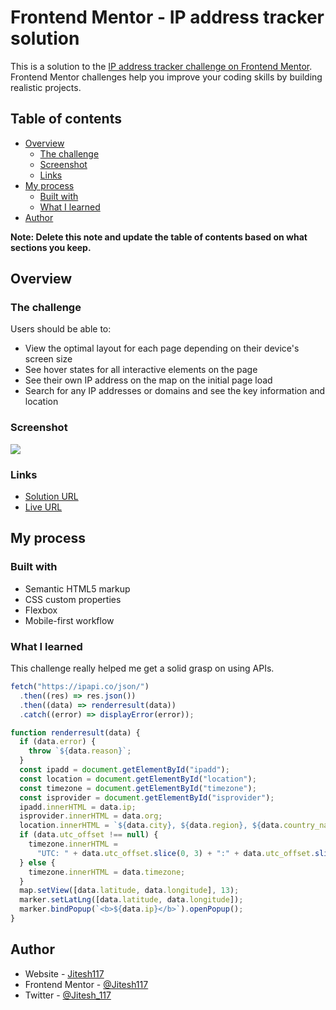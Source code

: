 # Frontend Mentor - IP address tracker solution

This is a solution to the [IP address tracker challenge on Frontend Mentor](https://www.frontendmentor.io/challenges/ip-address-tracker-I8-0yYAH0). Frontend Mentor challenges help you improve your coding skills by building realistic projects. 

## Table of contents

- [Overview](#overview)
  - [The challenge](#the-challenge)
  - [Screenshot](#screenshot)
  - [Links](#links)
- [My process](#my-process)
  - [Built with](#built-with)
  - [What I learned](#what-i-learned)
- [Author](#author)

**Note: Delete this note and update the table of contents based on what sections you keep.**

## Overview

### The challenge

Users should be able to:

- View the optimal layout for each page depending on their device's screen size
- See hover states for all interactive elements on the page
- See their own IP address on the map on the initial page load
- Search for any IP addresses or domains and see the key information and location

### Screenshot

![](.images/screenshot.jpg)

### Links

- [Solution URL](https://www.frontendmentor.io/solutions/ip-address-tracker-using-vanilla-js-Yt3gCTWThI)
-  [Live URL](https://ip-address-tracker-nine-chi.vercel.app/)

## My process

### Built with

- Semantic HTML5 markup
- CSS custom properties
- Flexbox
- Mobile-first workflow


### What I learned
This challenge really helped me get a solid grasp on using APIs.
```js
fetch("https://ipapi.co/json/")
  .then((res) => res.json())
  .then((data) => renderresult(data))
  .catch((error) => displayError(error));

function renderresult(data) {
  if (data.error) {
    throw `${data.reason}`;
  }
  const ipadd = document.getElementById("ipadd");
  const location = document.getElementById("location");
  const timezone = document.getElementById("timezone");
  const isprovider = document.getElementById("isprovider");
  ipadd.innerHTML = data.ip;
  isprovider.innerHTML = data.org;
  location.innerHTML = `${data.city}, ${data.region}, ${data.country_name}`;
  if (data.utc_offset !== null) {
    timezone.innerHTML =
      "UTC: " + data.utc_offset.slice(0, 3) + ":" + data.utc_offset.slice(3);
  } else {
    timezone.innerHTML = data.timezone;
  }
  map.setView([data.latitude, data.longitude], 13);
  marker.setLatLng([data.latitude, data.longitude]);
  marker.bindPopup(`<b>${data.ip}</b>`).openPopup();
}
```

## Author
- Website - [Jitesh117](https://my-project-green-zeta.vercel.app/)
- Frontend Mentor - [@Jitesh117](https://www.frontendmentor.io/profile/yourusername)
- Twitter - [@Jitesh_117](https://www.twitter.com/yourusername)
